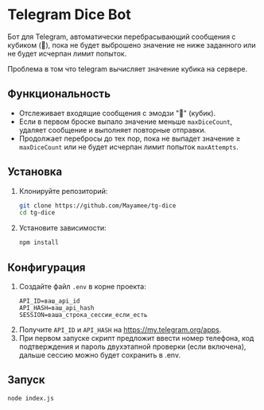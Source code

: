 ﻿# Telegram Dice Bot

Бот для Telegram, автоматически перебрасывающий сообщения с кубиком (🎲), пока не будет выброшено значение не ниже заданного или не будет исчерпан лимит попыток.

Проблема в том что telegram вычисляет значение кубика на сервере.

## Функциональность

- Отслеживает входящие сообщения с эмодзи "🎲" (кубик).
- Если в первом броске выпало значение меньше `maxDiceCount`, удаляет сообщение и выполняет повторные отправки.
- Продолжает перебросы до тех пор, пока не выпадет значение ≥ `maxDiceCount` или не будет исчерпан лимит попыток `maxAttempts`.

## Установка

1. Клонируйте репозиторий:
   ```bash
   git clone https://github.com/Mayamee/tg-dice
   cd tg-dice
   ```
2. Установите зависимости:
   ```bash
   npm install
   ```
## Конфигурация

1. Создайте файл `.env` в корне проекта:
   ```env
   API_ID=ваш_api_id
   API_HASH=ваш_api_hash
   SESSION=ваша_строка_сессии_если_есть
   ```
2. Получите `API_ID` и `API_HASH` на https://my.telegram.org/apps.
3. При первом запуске скрипт предложит ввести номер телефона, код подтверждения и пароль двухэтапной проверки (если включена), дальше сессию можно будет сохранить в .env.

## Запуск

```bash
node index.js
```

